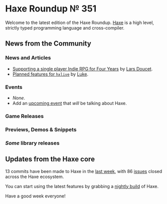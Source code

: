 [“”]: a ""

Haxe Roundup № 351
==================

Welcome to the latest edition of the Haxe Roundup. [Haxe](http://haxe.org/?utm_source=haxe.io) is a high level, strictly typed programming language and cross-compiler.

News from the Community
-----------------------

### News and Articles

-	[Supporting a single player Indie RPG for Four Years](http://www.fortressofdoors.com/supporting-an-indie-rpg-for-four-years/) by [Lars Doucet](https://twitter.com/larsiusprime).
-	[Planned features for `hxlive`](http://www.colour-id.co.uk/news/planned-features-for-the-exporter) by [Luke](https://twitter.com/tienery).

### Events

-	*None*.
-	Add an [upcoming event](https://github.com/skial/haxe.io/labels/events) that *will* be talking about Haxe.

### Game Releases

### Previews, Demos & Snippets

### *Some* library releases

Updates from the Haxe core
--------------------------

13 commits have been made to Haxe in the [last week](https://github.com/issues?utf8=%E2%9C%93&q=closed%3A2016-01-18..2016-01-25+org%3Ahaxefoundation+is%3Aclosed+), with 86 [issues](https://github.com/issues?utf8=%E2%9C%93&q=org%3Ahaxefoundation+org%3Aopenfl+org%3Asnowkit+org%3AKTXSoftware+org%3Ahaxeflixel+org%3Ahaxepunk+org%3Anmehost+is%3Aclosed+closed%3A2016-01-18..2016-01-25+) closed across the Haxe ecosystem.

You can start using the latest features by grabbing a [nightly build](http://build.haxe.org) of Haxe.

Have a good week everyone!
